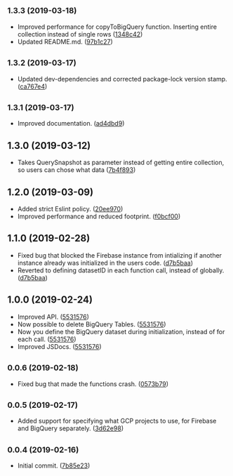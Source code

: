 ## <small>1.3.3 (2019-03-18)</small>

* Improved performance for copyToBigQuery function. Inserting entire collection instead of single rows ([1348c42](https://github.com/Johannes-Berggren/firestore-to-bigquery-export/commit/1348c42))
* Updated README.md. ([97b1c27](https://github.com/Johannes-Berggren/firestore-to-bigquery-export/commit/97b1c27))



## <small>1.3.2 (2019-03-17)</small>

* Updated dev-dependencies and corrected package-lock version stamp. ([ca767e4](https://github.com/Johannes-Berggren/firestore-to-bigquery-export/commit/ca767e4))



## <small>1.3.1 (2019-03-17)</small>

* Improved documentation. ([ad4dbd9](https://github.com/Johannes-Berggren/firestore-to-bigquery-export/commit/ad4dbd9))



## 1.3.0 (2019-03-12)

* Takes QuerySnapshot as parameter instead of getting entire collection, so users can chose what data  ([7b4f893](https://github.com/Johannes-Berggren/firestore-to-bigquery-export/commit/7b4f893))



## 1.2.0 (2019-03-09)

* Added strict Eslint policy. ([20ee970](https://github.com/Johannes-Berggren/firestore-to-bigquery-export/commit/20ee970))
* Improved performance and reduced footprint. ([f0bcf00](https://github.com/Johannes-Berggren/firestore-to-bigquery-export/commit/f0bcf00))



## 1.1.0 (2019-02-28)

* Fixed bug that blocked the Firebase instance from intializing if another instance already was initialized in the users code. ([d7b5baa](https://github.com/Johannes-Berggren/firestore-to-bigquery-export/commit/d7b5baa))
* Reverted to defining datasetID in each function call, instead of globally.  ([d7b5baa](https://github.com/Johannes-Berggren/firestore-to-bigquery-export/commit/d7b5baa))



## 1.0.0 (2019-02-24)

* Improved API. ([5531576](https://github.com/Johannes-Berggren/firestore-to-bigquery-export/commit/5531576))
* Now possible to delete BigQuery Tables. ([5531576](https://github.com/Johannes-Berggren/firestore-to-bigquery-export/commit/5531576))
* Now you define the BigQuery dataset during initialization, instead of for each call. ([5531576](https://github.com/Johannes-Berggren/firestore-to-bigquery-export/commit/5531576))
* Improved JSDocs. ([5531576](https://github.com/Johannes-Berggren/firestore-to-bigquery-export/commit/5531576))



## <small>0.0.6 (2019-02-18)</small>

* Fixed bug that made the functions crash. ([0573b79](https://github.com/Johannes-Berggren/firestore-to-bigquery-export/commit/0573b79))



## <small>0.0.5 (2019-02-17)</small>

* Added support for specifying what GCP projects to use, for Firebase and BigQuery separately. ([3d62e98](https://github.com/Johannes-Berggren/firestore-to-bigquery-export/commit/3d62e98))



## <small>0.0.4 (2019-02-16)</small>

* Initial commit. ([7b85e23](https://github.com/Johannes-Berggren/firestore-to-bigquery-export/commit/7b85e23))
